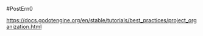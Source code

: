 #PostErn0

https://docs.godotengine.org/en/stable/tutorials/best_practices/project_organization.html